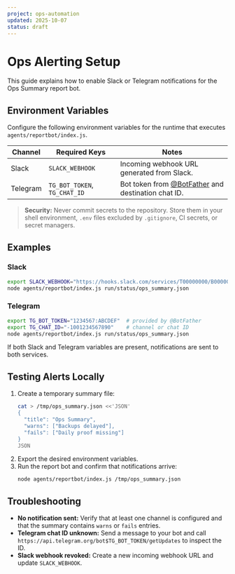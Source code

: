 ```yaml
---
project: ops-automation
updated: 2025-10-07
status: draft
---
```


# Ops Alerting Setup

This guide explains how to enable Slack or Telegram notifications for the Ops Summary report bot.

## Environment Variables

Configure the following environment variables for the runtime that executes `agents/reportbot/index.js`.

| Channel   | Required Keys                          | Notes |
|-----------|----------------------------------------|-------|
| Slack     | `SLACK_WEBHOOK`                        | Incoming webhook URL generated from Slack. |
| Telegram  | `TG_BOT_TOKEN`, `TG_CHAT_ID`           | Bot token from [@BotFather](https://core.telegram.org/bots) and destination chat ID. |

> **Security:** Never commit secrets to the repository. Store them in your shell environment, `.env` files excluded by `.gitignore`, CI secrets, or secret managers.

## Examples

### Slack

```bash
export SLACK_WEBHOOK="https://hooks.slack.com/services/T00000000/B00000000/XXXXXXXXXXXXXXXXXXXXXXXX"
node agents/reportbot/index.js run/status/ops_summary.json
```

### Telegram

```bash
export TG_BOT_TOKEN="1234567:ABCDEF"  # provided by @BotFather
export TG_CHAT_ID="-1001234567890"    # channel or chat ID
node agents/reportbot/index.js run/status/ops_summary.json
```

If both Slack and Telegram variables are present, notifications are sent to both services.

## Testing Alerts Locally

1. Create a temporary summary file:
   ```bash
   cat > /tmp/ops_summary.json <<'JSON'
   {
     "title": "Ops Summary",
     "warns": ["Backups delayed"],
     "fails": ["Daily proof missing"]
   }
   JSON
   ```
2. Export the desired environment variables.
3. Run the report bot and confirm that notifications arrive:
   ```bash
   node agents/reportbot/index.js /tmp/ops_summary.json
   ```

## Troubleshooting

- **No notification sent:** Verify that at least one channel is configured and that the summary contains `warns` or `fails` entries.
- **Telegram chat ID unknown:** Send a message to your bot and call `https://api.telegram.org/bot$TG_BOT_TOKEN/getUpdates` to inspect the ID.
- **Slack webhook revoked:** Create a new incoming webhook URL and update `SLACK_WEBHOOK`.
